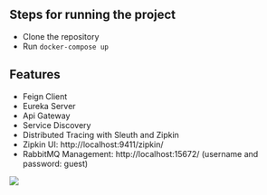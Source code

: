 ## Steps for running the project
- Clone the repository
- Run ```docker-compose up```

## Features
- Feign Client
- Eureka Server
- Api Gateway
- Service Discovery
- Distributed Tracing with Sleuth and Zipkin
- Zipkin UI: http://localhost:9411/zipkin/
- RabbitMQ Management: http://localhost:15672/ (username and password: guest)

![](https://i.ibb.co/CVfyyxy/Captura-de-pantalla-2023-02-21-181431.png)
